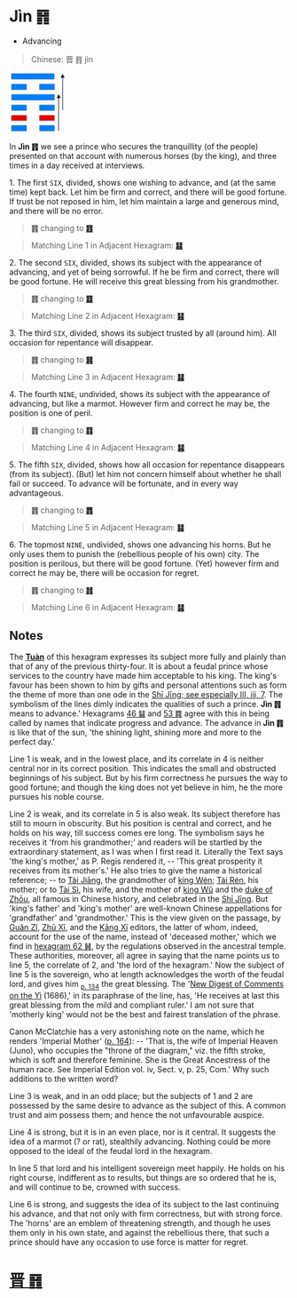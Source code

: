 # Jìn ䷢

* Advancing

> Chinese: 晋 ䷢ jìn

<a id="p-131"/>

<img src="shapes/35.10.jpg" width="101" alt="晋">

In **Jìn ䷢** we see a prince who secures the tranquillity (of the people) presented on that account with numerous horses (by the king), and three times in a day received at interviews.

<a id="p-132"/>

1.<a name="35.1"></a> The first `SIX`, divided, shows one wishing to advance, and (at the same time) kept back. Let him be firm and correct, and there will be good fortune. If trust be not reposed in him, let him maintain a large and generous mind, and there will be no error.

> **䷢** changing to [**䷔**](e599ace59791shike.md)

> Matching Line 1 in Adjacent Hexagram: [**䷣**](e6988ee5a4b7mingyi.md#36.1)

2.<a name="35.2"></a> The second `SIX`, divided, shows its subject with the appearance of advancing, and yet of being sorrowful. If he be firm and correct, there will be good fortune. He will receive this great blessing from his grandmother.

> **䷢** changing to [**䷿**](e69caae6b58eweiji.md)

> Matching Line 2 in Adjacent Hexagram: [**䷣**](e6988ee5a4b7mingyi.md#36.2)

3.<a name="35.3"></a> The third `SIX`, divided, shows its subject trusted by all (around him). All occasion for repentance will disappear.

> **䷢** changing to [**䷷**](e69785lv.md)

> Matching Line 3 in Adjacent Hexagram: [**䷣**](e6988ee5a4b7mingyi.md#36.3)

4.<a name="35.4"></a> The fourth `NINE`, undivided, shows its subject with the appearance of advancing, but like a marmot. However firm and correct he may be, the position is one of peril.

> **䷢** changing to [**䷖**](e589a5bo.md)

> Matching Line 4 in Adjacent Hexagram: [**䷣**](e6988ee5a4b7mingyi.md#36.4)

5.<a name="35.5"></a> The fifth `SIX`, divided, shows how all occasion for repentance disappears (from its subject). (But) let him not concern himself about whether he shall fail or succeed. To advance will be fortunate, and in every way advantageous.

> **䷢** changing to [**䷋**](e590a6pi.md)

> Matching Line 5 in Adjacent Hexagram: [**䷣**](e6988ee5a4b7mingyi.md#36.5)

6.<a name="35.6"></a> The topmost `NINE`, undivided, shows one advancing his horns. But he only uses them to punish the (rebellious people of his own) city. The position is perilous, but there will be good fortune. (Yet) however firm and correct he may be, there will be occasion for regret.

> **䷢** changing to [**䷏**](e8b1abyu.md)

> Matching Line 6 in Adjacent Hexagram: [**䷣**](e6988ee5a4b7mingyi.md#36.6)

## Notes

The [**Tuàn**](https://ctext.org/book-of-changes/tuan-zhuan) of this hexagram expresses its subject more fully and plainly than that of any of the previous thirty-four. It is about a feudal prince whose services to the country have made him acceptable to his king. The king's favour has been shown to him by gifts and personal attentions such as form the theme of more than one ode in the [Shī Jīng; see especially III, iii, 7](https://ctext.org/dictionary.pl?if=en&id=16515). The symbolism of the lines dimly indicates the qualities of such a prince. **Jìn ䷢** means to advance.' Hexagrams [46 ䷭](e58d87sheng.md) and [53 ䷴](e6b890jian.md) agree with this in being called by names that indicate progress and advance. The advance in **Jìn ䷢** is like that of the sun, 'the shining light, shining more and more to the perfect day.'

Line 1 is weak, and in the lowest place, and its correlate in 4 is neither central nor in its correct position. This indicates the small and obstructed beginnings of his subject. But by his firm correctness he pursues the way to good fortune; and though the king does not yet believe in him, he the more pursues his noble course.

Line 2 is weak, and its correlate in 5 is also weak. Its subject therefore has still to mourn in obscurity. But his position is central and correct, and he holds on his way, till success comes ere long. The symbolism says he receives it 'from his grandmother;' and readers will be startled by the extraordinary statement, as I was when I first read it. Literally the Text says 'the king's mother,' as P. Regis rendered it, -- 'This great prosperity it receives from its mother's.' He also tries to give the name a historical reference; -- to [Tài Jiāng](https://zh.wikipedia.org/zh-cn/太姜), the grandmother of [king Wén](https://en.wikipedia.org/wiki/King_Wen_of_Zhou); [Tài Rén](https://zh.wikipedia.org/zh-cn/太任), his mother; or to [Tài Sì](https://en.wikipedia.org/wiki/Tai_Si), his wife, and the mother of [king Wǔ](https://en.wikipedia.org/wiki/King_Wu_of_Zhou) and the [duke of Zhōu](https://en.wikipedia.org/wiki/Duke_of_Zhou), all famous in Chinese history, and celebrated in the [Shī Jīng](https://en.wikipedia.org/wiki/Classic_of_Poetry). But 'king's father' and 'king's mother' are well-known Chinese appellations for 'grandfather' and 'grandmother.' This is the view given on the passage, by [Guǎn Zǐ](https://en.wikipedia.org/wiki/Guanzi_(text)), [Zhū Xī](https://en.wikipedia.org/wiki/Zhu_Xi), and the [Kāng Xī](https://en.wikipedia.org/wiki/Kangxi_Dictionary) editors, the latter of whom, indeed, account for the use of the name, instead of 'deceased mother,' which we find in [hexagram 62 ䷽](e5b08fe8bf87xiaoguo.md), by the regulations observed in the ancestral temple. These authorities, moreover, all agree in saying that the name points us to line 5, the correlate of 2, and 'the lord of the hexagram.' Now the subject of line 5 is the sovereign, who at length acknowledges the worth of the feudal lord, and gives him <sub>[p. 134](e6988ee5a4b7mingyi.md#p-134)</sub> the great blessing. The '[New Digest of Comments on the Yì](https://ctext.org/library.pl?if=en&res=95322&by_author=萬經) (1686),' in its paraphrase of the line, has, 'He receives at last this great blessing from the mild and compliant ruler.' I am not sure that 'motherly king' would not be the best and fairest translation of the phrase.

Canon McClatchie has a very astonishing note on the name, which he renders 'Imperial Mother' ([p. 164](e4ba95jing.md#p-164)): -- 'That is, the wife of Imperial Heaven (Juno), who occupies the "throne of the diagram," viz. the fifth stroke, which is soft and therefore feminine. She is the Great Ancestress of the human race. See Imperial Edition vol. iv, Sect. v, p. 25, Com.' Why such additions to the written word?

Line 3 is weak, and in an odd place; but the subjects of 1 and 2 are possessed by the same desire to advance as the subject of this. A common trust and aim possess them; and hence the not unfavourable auspice.

Line 4 is strong, but it is in an even place, nor is it central. It suggests the idea of a marmot (? or rat), stealthily advancing. Nothing could be more opposed to the ideal of the feudal lord in the hexagram.

In line 5 that lord and his intelligent sovereign meet happily. He holds on his right course, indifferent as to results, but things are so ordered that he is, and will continue to be, crowned with success.

Line 6 is strong, and suggests the idea of its subject to the last continuing his advance, and that not only with firm correctness, but with strong force. The 'horns' are an emblem of threatening strength, and though he uses them only in his own state, and against the rebellious there, that such a prince should have any occasion to use force is matter for regret.

# [晋 ䷢](e6998bjin_cn.md)

